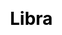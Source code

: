 ---
title: Libra
layout: constellation/single
description: Constellation information - Libra.
js: ["js/luck/constellation/single.js"]
css: ["css/luck/constellation/single.css"]
---